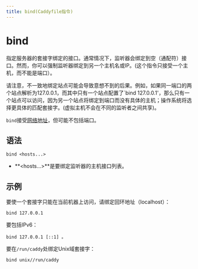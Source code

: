 ```yaml
---
title: bind(Caddyfile指令)
---
```


# bind

指定服务器的套接字绑定的接口。通常情况下，监听器会绑定到空（通配符）接口。然而，你可以强制监听器绑定到另一个主机名或IP。(这个指令只接受一个主机，而不能是端口）。

请注意，不一致地绑定站点可能会导致意想不到的后果。例如，如果同一端口的两个站点解析为127.0.0.1，而其中只有一个站点配置了`bind 127.0.0.1'，那么只有一个站点可以访问，因为另一个站点将绑定到端口而没有具体的主机；操作系统将选择更具体的匹配套接字。(虚拟主机不会在不同的监听者之间共享)。

`bind`接受[网络地址](/docs/conventions#network-addresses)，但可能不包括端口。


## 语法

```caddy-d
bind <hosts...>
```

- **&lt;hosts...&gt;**是要绑定监听器的主机接口列表。


## 示例

要使一个套接字只能在当前机器上访问，请绑定回环地址（localhost）：

```caddy-d
bind 127.0.0.1
```

要包括IPv6：

```caddy-d
bind 127.0.0.1 [::1] 。
```

要在`/run/caddy`处绑定Unix域套接字：

```caddy-d
bind unix//run/caddy
```
